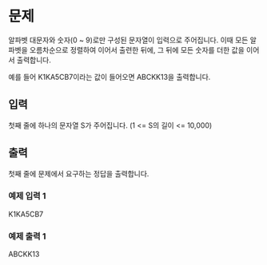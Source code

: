 # 문제

알파벳 대문자와 숫자(0 ~ 9)로만 구성된 문자열이 입력으로 주어집니다. 
이때 모든 알파벳을 오름차순으로 정렬하여 이어서 출련한 뒤에, 그 뒤에 모든 숫자를 더한 값을 이어서 출력합니다.  

   

예를 들어 K1KA5CB7이라는 값이 들어오면 ABCKK13을 출력합니다.  


 

## 입력

첫째 줄에 하나의 문자열 S가 주어집니다. (1 <= S의 길이 <= 10,000)  

 

 
## 출력

첫째 줄에 문제에서 요구하는 정답을 출력합니다.  


### 예제 입력 1  
K1KA5CB7  
  
### 예제 출력 1  
ABCKK13  
